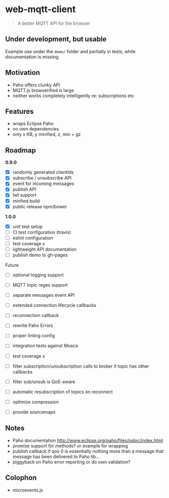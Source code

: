 # web-mqtt-client
> A better MQTT API for the browser

## Under development, but usable

Example use under the `demo/` folder and partially in tests, while documentation is missing.


Motivation
----------

- Paho offers clunky API
- MQTT.js browserified is large
- neither works completely intelligently re: subscriptions etc


Features
--------

- wraps Eclipse Paho
- no own dependencies
- only x KB, y minified, z, min + gz



Roadmap
-------

**0.9.0**

- [x] randomly generated clientIds
- [x] subscribe / unsubscribe API
- [x] event for incoming messages
- [x] publish API
- [x] lwt support
- [x] minfied build
- [x] public release npm/bower

**1.0.0**

- [x] unit test setup
- [ ] CI test configuration (travis)
- [ ] eslint configuration
- [ ] test coverage x
- [ ] lightweight API documentation
- [ ] publish demo to gh-pages

Future

- [ ] optional logging support
- [ ] MQTT topic regex support
- [ ] separate messages event API
- [ ] extended connection lifecycle callbacks
- [ ] reconnection callback
- [ ] rewrite Paho Errors
- [ ] proper linting config
- [ ] integration tests against Mosca
- [ ] test coverage x
- [ ] filter subscription/unsubscription calls to broker if topic has other callbacks
- [ ] filter sub/unsub is QoS-aware
- [ ] automatic resubscription of topics on reconnect
- [ ] optimize compression
- [ ] provide sourcemaps


Notes
-----

- Paho documentation http://www.eclipse.org/paho/files/jsdoc/index.html
- promise support for methods? or example for wrapping
- publish callback if qos 0 is essentially nothing more than a message that message has been delivered to Paho lib...
- piggyback on Paho error reporting or do own validation?

Colophon
--------

- microevents.js